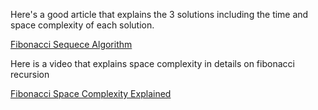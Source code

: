 Here's a good article that explains the 3 solutions including the time and space complexity of each solution.

[Fibonacci Sequece Algorithm](https://medium.com/developers-writing/fibonacci-sequence-algorithm-in-javascript-b253dc7e320e)

Here is a video that explains space complexity in details on fibonacci recursion

[Fibonacci Space Complexity Explained](https://www.youtube.com/watch?v=dxyYP3BSdcQ)
